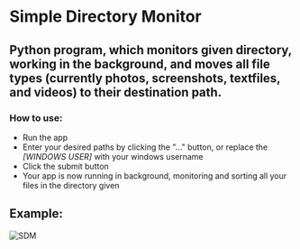 # Simple Directory Monitor

## Python program, which monitors given directory, working in the background, and moves all file types (currently photos, screenshots, textfiles, and videos) to their destination path.

 ### How to use:

- Run the app 
- Enter your desired paths by clicking the  "..." button, or replace the *[WINDOWS USER]* with your windows username
- Click the submit button
- Your app is now running in background, monitoring and sorting all your files in the directory given

## Example:
![SDM](https://user-images.githubusercontent.com/107316656/216431549-b7cdf9c7-d104-426a-b1f7-0a859701b205.gif)

